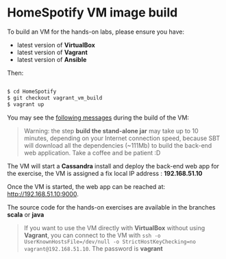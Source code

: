 # HomeSpotify VM image build

To build an VM for the hands-on labs, please ensure you have:

* latest version of **VirtualBox**
* latest version of **Vagrant**
* latest version of **Ansible**

Then: 

```sh

$ cd HomeSpotify
$ git checkout vagrant_vm_build
$ vagrant up
```

You may see the <a href="https://github.com/doanduyhai/HomeSpotify/blob/vagrant_vm_build/vagrant_logs.md" target="_blank">following messages</a> during the build of the VM:

> Warning: the step **build the stand-alone jar** may take up to 10 minutes, depending on your Internet connection speed, because SBT will download all the dependencies (~111Mb) to build the back-end web application. Take a coffee and be patient :D

The VM will start a **Cassandra** install and deploy the back-end web app for the exercise, the VM is assigned a fix local IP address : **192.168.51.10**

Once the VM is started, the web app can be reached at: <a href="http://192.168.51.10:9000" target="_blank">http://192.168.51.10:9000</a>. 

The source code for the hands-on exercises are available in the branches **scala** or **java**

> If you want to use the VM directly with **VirtualBox** without using **Vagrant**, you can connect to the VM
with `ssh -o UserKnownHostsFile=/dev/null -o StrictHostKeyChecking=no vagrant@192.168.51.10`. The password is **vagrant**
